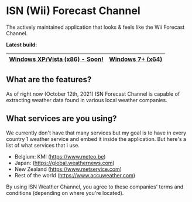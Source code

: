 # ISN (Wii) Forecast Channel
The actively maintained application that looks &amp; feels like the Wii Forecast Channel. 

**Latest build:**

| [Windows XP/Vista (x86) - Soon!](#) | [Windows 7+ (x64)](https://github.com/imadofficial/ISN-Forecast-Channel/releases/latest) |
| ------------- | ------------- |

## What are the features?
As of right now (October 12th, 2021) ISN Forecast Channel is capable of extracting weather data found in various local weather companies.

## What services are you using?
We currently don't have that many services but my goal is to have in every country 1 weather service and embed it inside the application. But here's a list of what services that i use.

- Belgium: KMI (https://www.meteo.be)
- Japan: (https://global.weathernews.com)
- New Zealand (https://www.metservice.com)
- Rest of the world (https://www.accuweather.com)

By using ISN Weather Channel, you agree to these companies' terms and conditions (depending on where you're located).
